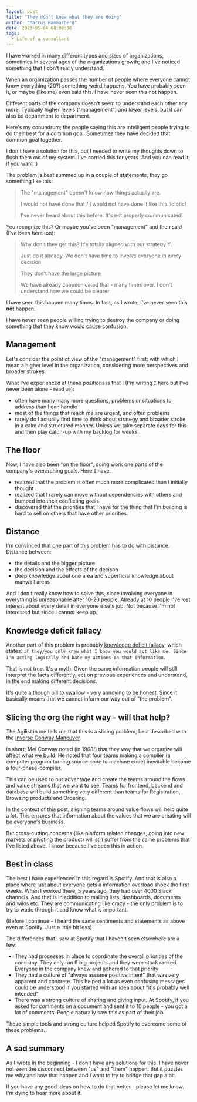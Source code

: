```yaml
---
layout: post
title: "They don't know what they are doing"
author: "Marcus Hammarberg"
date: 2023-05-04 08:00:00
tags:
  - Life of a consultant
---
```


I have worked in many different types and sizes of organizations, sometimes in several ages of the organizations growth; and I've noticed something that I don't really understand.

When an organization passes the number of people where everyone cannot know everything (20?) something weird happens. You have probably seen it, or maybe (like me) even said this. I have never seen this not happen.

Different parts of the company doesn't seem to understand each other any more. Typically higher levels ("management") and lower levels, but it can also be department to department.

Here's my conundrum; the people saying this are intelligent people trying to do their best for a common goal. Sometimes they have decided that common goal together.

I don't have a solution for this, but I needed to write my thoughts down to flush them out of my system. I've carried this for years. And you can read it, if you want :)

<!-- excerpt-end -->

The problem is best summed up in a couple of statements, they go something like this:

> The "management" doesn't know how things actually are.
>
> I would not have done that / I would not have done it like this. Idiotic!
>
> I've never heard about this before. It's not properly communicated!

You recognize this? Or maybe you've been "management" and then said (I've been here too):

> Why don't they get this? It's totally aligned with our strategy Y.
>
> Just do it already. We don't have time to involve everyone in every decision
>
> They don't have the large picture
>
> We have already communicated that - many times over. I don't understand how we could be clearer

I have seen this happen many times. In fact, as I wrote, I've never seen this **not** happen.

I have never seen people willing trying to destroy the company or doing something that they know would cause confusion.

## Management

Let's consider the point of view of the "management" first; with which I mean a higher level in the organization, considering more perspectives and broader strokes.

What I've experienced at these positions is that I (I'm writing `I` here but I've never been alone - read `we`):

- often have many many more questions, problems or situations to address than I can handle
- most of the things that reach me are urgent, and often problems
- rarely do I actually find time to think about strategy and broader stroke in a calm and structured manner. Unless we take separate days for this and then play catch-up with my backlog for weeks.

## The floor

Now, I have also been "on the floor", doing work one parts of the company's overarching goals. Here `I` have:

- realized that the problem is often much more complicated than I initially thought
- realized that I rarely can move without dependencies with others and bumped into their conflicting goals
- discovered that the priorities that I have for the thing that I'm building is hard to sell on others that have other priorities.

## Distance

I'm convinced that one part of this problem has to do with distance. Distance between:

- the details and the bigger picture
- the decision and the effects of the decison
- deep knowledge about one area and superficial knowledge about many/all areas

And I don't really know how to solve this, since involving everyone in everything is unreasonable after 10-20 people. Already at 10 people I've lost interest about every detail in everyone else's job. Not because I'm not interested but since I cannot keep up.

## Knowledge deficit fallacy

Another part of this problem is probably [knowledge deficit fallacy](https://deepstash.com/idea/249690/the-information-deficit-model), which states: `if they/you only knew what I know you would act like me. Since I'm acting logically and base my actions on that information`.

That is not true. It's a myth. Given the same information people will still interpret the facts differently, act on previous experiences and understand, in the end making different decisions.

It's quite a though pill to swallow - very annoying to be honest. Since it basically means that we cannot inform our way out of "the problem".

## Slicing the org the right way - will that help?

The Agilist in me tells me that this is a slicing problem, best described with the [Inverse Conway Maneuver](https://www.shortform.com/blog/inverse-conway-maneuver/).

In short; Mel Conway noted (in 1968!) that they way that we organize will affect what we build. He noted that four teams making a compiler (a computer program turning source code to machine code) inevitable became a four-phase-compiler.

This can be used to our advantage and create the teams around the flows and value streams that we want to see. Teams for frontend, backend and database will build something very different than teams for Registration, Browsing products and Ordering.

In the context of this post, aligning teams around value flows will help quite a lot. This ensures that information about the values that we are creating will be everyone's business.

But cross-cutting concerns (like platform related changes, going into new markets or pivoting the product) will still suffer from the same problems that I've listed above. I know because I've seen this in action.

## Best in class

The best I have experienced in this regard is Spotify. And that is also a place where just about everyone gets a information overload shock the first weeks. When I worked there, 5 years ago, they had over 4000 Slack channels. And that is in addition to mailing lists, dashboards, documents and wikis etc. They are communicating like crazy - the only problem is to try to wade through it and know what is important.

(Before I continue - I heard the same sentiments and statements as above even at Spotify. Just a little bit less)

The differences that I saw at Spotify that I haven't seen elsewhere are a few:

- They had processes in place to coordinate the overall priorities of the company. They only ran 9 big projects and they were stack ranked. Everyone in the company knew and adhered to that priority
- They had a culture of "always assume positive intent" that was very apparent and concrete. This helped a lot as even confusing messages could be understood if you started with an idea about "it's probably well intended"
- There was a strong culture of sharing and giving input. At Spotify, if you asked for comments on a document and sent it to 10 people - you got a lot of comments. People naturally saw this as part of their job.

These simple tools and strong culture helped Spotify to overcome some of these problems.

## A sad summary

As I wrote in the beginning - I don't have any solutions for this. I have never not seen the disconnect between "us" and "them" happen. But it puzzles me why and how that happen and I want to try to bridge that gap a bit.

If you have any good ideas on how to do that better - please let me know. I'm dying to hear more about it.
